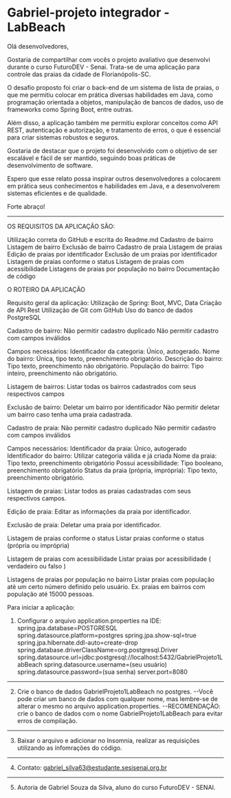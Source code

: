 # Gabriel-projeto integrador -LabBeach

Olá desenvolvedores,

Gostaria de compartilhar com vocês o projeto avaliativo que desenvolvi durante o curso FuturoDEV - Senai. Trata-se de uma aplicação para controle das praias da cidade de Florianópolis-SC.

O desafio proposto foi criar o back-end de um sistema de lista de praias, o que me permitiu colocar em prática diversas habilidades em Java, como programação orientada a objetos, manipulação de bancos de dados, uso de frameworks como Spring Boot, entre outras.

Além disso, a aplicação também me permitiu explorar conceitos como API REST, autenticação e autorização, e tratamento de erros, o que é essencial para criar sistemas robustos e seguros.

Gostaria de destacar que o projeto foi desenvolvido com o objetivo de ser escalável e fácil de ser mantido, seguindo boas práticas de desenvolvimento de software.

Espero que esse relato possa inspirar outros desenvolvedores a colocarem em prática seus conhecimentos e habilidades em Java, e a desenvolverem sistemas eficientes e de qualidade.

Forte abraço!

---------------------------------------------------------------------------------
OS REQUISITOS DA APLICAÇÃO SÃO:

Utilização correta do GitHub e escrita do Readme.md
Cadastro de bairro
Listagem de bairro
Exclusão de bairro
Cadastro de praia
Listagem de praias
Edição de praias por identificador
Exclusão de um praias por identificador
Listagem de praias conforme o status
Listagem de praias com acessibilidade
Listagens de praias por população no bairro
Documentação de código

O ROTEIRO DA APLICAÇÃO

Requisito geral da aplicação:
Utilização de Spring: Boot, MVC, Data
Criação de API Rest
Utilização de Git com GitHub
Uso do banco de dados PostgreSQL

Cadastro de bairro:
Não permitir cadastro duplicado
Não permitir cadastro com campos inválidos

Campos necessários:
Identificador da categoria: Único, autogerado.
Nome do bairro: Única, tipo texto, preenchimento obrigatório.
Descrição do bairro: Tipo texto, preenchimento não obrigatório.
População do bairro: Tipo inteiro, preenchimento não obrigatório.

Listagem de bairros:
Listar todas os bairros cadastrados com seus respectivos campos

Exclusão de bairro:
Deletar um bairro por identificador
Não permitir deletar um bairro caso tenha uma praia cadastrada.

Cadastro de praia:
Não permitir cadastro duplicado
Não permitir cadastro com campos inválidos

Campos necessários:
Identificador da praia: Único, autogerado
Identificador do bairro: Utilizar categoria válida e já criada
Nome da praia: Tipo texto, preenchimento obrigatório
Possui acessibilidade: Tipo booleano, preenchimento obrigatório
Status da praia (própria, imprópria): Tipo texto, preenchimento obrigatório.

Listagem de praias:
Listar todos as praias cadastradas com seus respectivos campos.

Edição de praia:
Editar as informações da praia por identificador.

Exclusão de praia:
Deletar uma praia por identificador.

Listagem de praias conforme o status
Listar praias conforme o status (própria ou imprópria)

Listagem de praias com acessibilidade
Listar praias por acessibilidade ( verdadeiro ou falso ) 

Listagens de praias por população no bairro
Listar praias com população até um certo número definido pelo usuário.
Ex. praias em bairros com população até 15000 pessoas.

Para iniciar a aplicação:

1. Configurar o arquivo application.properties na IDE:
spring.jpa.database=POSTGRESQL
spring.datasource.platform=postgres
spring.jpa.show-sql=true
spring.jpa.hibernate.ddl-auto=create-drop
spring.database.driverClassName=org.postgresql.Driver
spring.datasource.url=jdbc:postgresql://localhost:5432/GabrielProjeto1LabBeach
spring.datasource.username=(seu usuário)
spring.datasource.password=(sua senha)
server.port=8080

---------------------------------------------------------------------------------

2. Crie o banco de dados GabrielProjeto1LabBeach no postgres.
--Você pode criar um banco de dados com qualquer nome, mas lembre-se de alterar o mesmo no arquivo application.properties.
--RECOMENDAÇÃO: crie o banco de dados com o nome GabrielProjeto1LabBeach para evitar erros de compilação.

---------------------------------------------------------------------------------

3. Baixar o arquivo e adicionar no Insomnia, realizar as requisições utilizando as infomrações do código.

---------------------------------------------------------------------------------

4. Contato: gabriel_silva63@estudante.sesisenai.org.br

---------------------------------------------------------------------------------

5. Autoria de Gabriel Souza da Silva, aluno do curso FuturoDEV - SENAI.